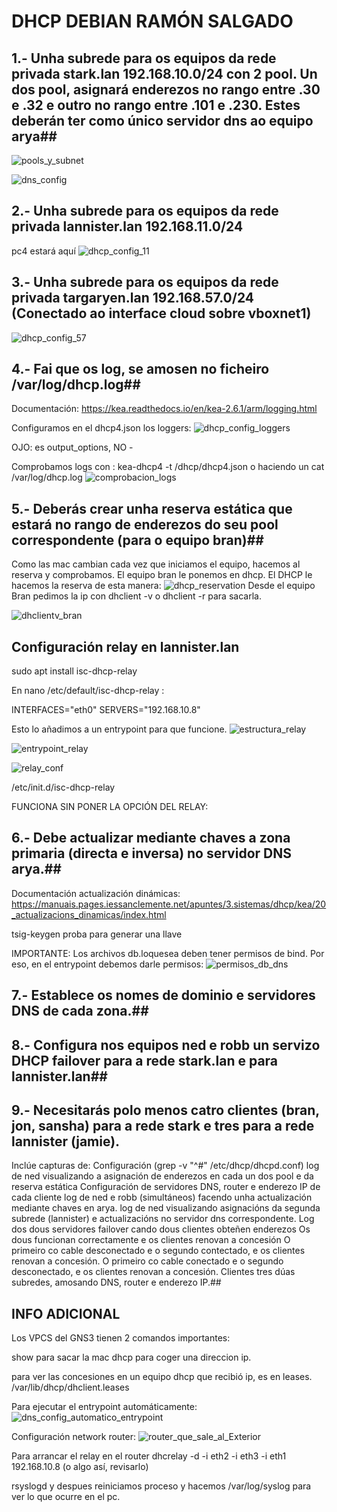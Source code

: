 # DHCP DEBIAN RAMÓN SALGADO #
## 1.- Unha subrede para os equipos da rede privada stark.lan 192.168.10.0/24 con 2 pool. Un dos pool, asignará enderezos no rango entre .30 e .32 e outro no rango entre .101 e .230. Estes deberán ter como único servidor dns ao equipo arya##
![pools_y_subnet](image.png)

![dns_config](image-1.png)

## 2.- Unha subrede para os equipos da rede privada lannister.lan 192.168.11.0/24 ##
pc4 estará aquí
![dhcp_config_11](image-7.png)

## 3.- Unha subrede para os equipos da rede privada targaryen.lan 192.168.57.0/24  (Conectado ao interface cloud sobre vboxnet1) ##

![dhcp_config_57](image-8.png)

## 4.- Fai que os log, se amosen no ficheiro /var/log/dhcp.log##

Documentación: https://kea.readthedocs.io/en/kea-2.6.1/arm/logging.html

Configuramos en el dhcp4.json los loggers:
![dhcp_config_loggers](image-9.png)

OJO: es output_options, NO -

Comprobamos logs con : kea-dhcp4 -t /dhcp/dhcp4.json o haciendo un cat /var/log/dhcp.log
![comprobacion_logs](image-10.png)



## 5.- Deberás crear unha reserva estática que estará no rango de enderezos do seu pool correspondente (para o equipo bran)##

Como las mac cambian cada vez que iniciamos el equipo, hacemos al reserva y comprobamos.
El equipo bran le ponemos en dhcp.
El DHCP le hacemos la reserva de esta manera:
![dhcp_reservation](image-2.png)
Desde el equipo Bran pedimos la ip con dhclient -v o dhclient -r para sacarla.

![dhclientv_bran](image-3.png)


## Configuración relay en lannister.lan ##

sudo apt install isc-dhcp-relay

En nano /etc/default/isc-dhcp-relay :

INTERFACES="eth0"
SERVERS="192.168.10.8"

Esto lo añadimos a un entrypoint para que funcione.
![estructura_relay](image-4.png)

![entrypoint_relay](image-5.png)

![relay_conf](image-6.png)

/etc/init.d/isc-dhcp-relay

FUNCIONA SIN PONER LA OPCIÓN DEL RELAY:


## 6.- Debe actualizar mediante chaves a zona primaria (directa e inversa) no servidor DNS arya.##
Documentación actualización dinámicas: https://manuais.pages.iessanclemente.net/apuntes/3.sistemas/dhcp/kea/20_actualizacions_dinamicas/index.html

tsig-keygen proba para generar una llave

IMPORTANTE: Los archivos db.loquesea deben tener permisos de bind. 
Por eso, en el entrypoint debemos darle permisos:
![permisos_db_dns](image-11.png)



## 7.- Establece os nomes de dominio e servidores DNS  de cada zona.##
## 8.- Configura nos equipos ned e robb un servizo DHCP failover para a rede stark.lan  e para lannister.lan##
## 9.- Necesitarás polo menos catro clientes (bran, jon, sansha) para a rede stark e tres para a  rede lannister (jamie).
Inclúe capturas de:
Configuración (grep -v "^#" /etc/dhcp/dhcpd.conf)
log de ned visualizando a asignación de enderezos en cada un dos pool e da reserva estática
Configuración de servidores DNS, router e enderezo IP de cada cliente
log de ned e robb (simultáneos) facendo unha actualización mediante chaves en arya.
log de ned visualizando asignacións da segunda subrede (lannister) e actualizacións no servidor dns correspondente.
Log dos dous servidores failover cando dous clientes obteñen enderezos
Os dous funcionan correctamente e os clientes renovan a concesión
O primeiro co cable desconectado e o segundo contectado, e os clientes renovan a concesión.
O primeiro co cable conectado e o segundo desconectado, e os clientes renovan a concesión.
Clientes tres dúas subredes, amosando DNS, router e enderezo IP.##

## INFO ADICIONAL ##
Los VPCS del GNS3 tienen 2 comandos importantes:

 show para sacar la mac
 dhcp para coger una direccion ip.

para ver las concesiones en un equipo dhcp que recibió ip, es en leases.
/var/lib/dhcp/dhclient.leases

Para ejecutar el entrypoint automáticamente: 
![dns_config_automatico_entrypoint](image-12.png)


Configuración network router:
![router_que_sale_al_Exterior](image-14.png)

Para arrancar el relay en el router
dhcrelay -d -i eth2 -i eth3 -i eth1 192.168.10.8 (o algo así, revisarlo)

rsyslogd y despues reiniciamos proceso y hacemos /var/log/syslog para ver lo que ocurre en el pc.

